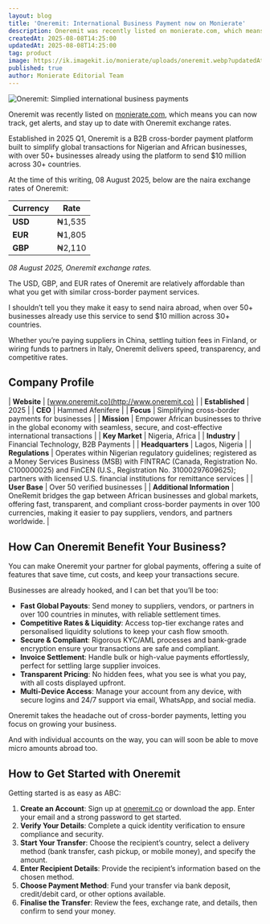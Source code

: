 ```yaml
---
layout: blog
title: 'Oneremit: International Business Payment now on Monierate'
description: Oneremit was recently listed on monierate.com, which means you can now track, get alerts, and stay up to date with Oneremit exchange rates. Launched in 2025, Oneremit is a B2B cross-border payment platform built to simplify global transactions for Nigerian and African businesses, with over 50+ businesses already using the platform to send $10 million across 30+ countries.
createdAt: 2025-08-08T14:25:00
updatedAt: 2025-08-08T14:25:00
tag: product
image: https://ik.imagekit.io/monierate/uploads/oneremit.webp?updatedAt=1754657309509
published: true
author: Monierate Editorial Team
---
```

![Oneremit: Simplied international business payments](https://ik.imagekit.io/monierate/uploads/oneremit.webp?updatedAt=1754657309509)

Oneremit was recently listed on [monierate.com](http://monierate.com/), which means you can now track, get alerts, and stay up to date with Oneremit exchange rates.

Established in 2025 Q1, Oneremit is a B2B cross-border payment platform built to simplify global transactions for Nigerian and African businesses, with over 50+ businesses already using the platform to send $10 million across 30+ countries.

At the time of this writing, 08 August 2025, below are the naira exchange rates of Oneremit:

|    Currency     |    Rate    |
| ------- | ------ |
| **USD** | ₦1,535 |
| **EUR** | ₦1,805 |
| **GBP** | ₦2,110 |

_08 August 2025, Oneremit exchange rates._

The USD, GBP, and EUR rates of Oneremit are relatively affordable than what you get with similar cross-border payment services.

I shouldn’t tell you they make it easy to send naira abroad, when over 50+ businesses already use this service to send $10 million across 30+ countries.

Whether you’re paying suppliers in China, settling tuition fees in Finland, or wiring funds to partners in Italy, Oneremit delivers speed, transparency, and competitive rates.

## **Company Profile**

| **Website** | [www.oneremit.co](http://www.oneremit.co) |
| **Established** | 2025 |
| **CEO** | Hammed Afenifere |
| **Focus** | Simplifying cross-border payments for businesses |
| **Mission** | Empower African businesses to thrive in the global economy with seamless, secure, and cost-effective international transactions |
| **Key Market** | Nigeria, Africa |
| **Industry** | Financial Technology, B2B Payments |
| **Headquarters** | Lagos, Nigeria |
| **Regulations** | Operates within Nigerian regulatory guidelines; registered as a Money Services Business (MSB) with FINTRAC (Canada, Registration No. C100000025) and FinCEN (U.S., Registration No. 31000297609625); partners with licensed U.S. financial institutions for remittance services |
| **User Base** | Over 50 verified businesses |
| **Additional Information** | OneRemit bridges the gap between African businesses and global markets, offering fast, transparent, and compliant cross-border payments in over 100 currencies, making it easier to pay suppliers, vendors, and partners worldwide. |

## How Can Oneremit Benefit Your Business?

You can make Oneremit your partner for global payments, offering a suite of features that save time, cut costs, and keep your transactions secure. 

Businesses are already hooked, and I can bet that you’ll be too:

- **Fast Global Payouts**: Send money to suppliers, vendors, or partners in over 100 countries in minutes, with reliable settlement times.
- **Competitive Rates & Liquidity**: Access top-tier exchange rates and personalised liquidity solutions to keep your cash flow smooth.
- **Secure & Compliant**: Rigorous KYC/AML processes and bank-grade encryption ensure your transactions are safe and compliant.
- **Invoice Settlement**: Handle bulk or high-value payments effortlessly, perfect for settling large supplier invoices.
- **Transparent Pricing**: No hidden fees, what you see is what you pay, with all costs displayed upfront.
- **Multi-Device Access**: Manage your account from any device, with secure logins and 24/7 support via email, WhatsApp, and social media.

Oneremit takes the headache out of cross-border payments, letting you focus on growing your business. 

And with individual accounts on the way, you can will soon be able to move micro amounts abroad too.

## How to Get Started with Oneremit

Getting started is as easy as ABC:

1. **Create an Account**: Sign up at [oneremit.co](https://app.oneremit.co/signup) or download the app. Enter your email and a strong password to get started.
2. **Verify Your Details**: Complete a quick identity verification to ensure compliance and security.
3. **Start Your Transfer**: Choose the recipient’s country, select a delivery method (bank transfer, cash pickup, or mobile money), and specify the amount.
4. **Enter Recipient Details**: Provide the recipient’s information based on the chosen method.
5. **Choose Payment Method**: Fund your transfer via bank deposit, credit/debit card, or other options available.
6. **Finalise the Transfer**: Review the fees, exchange rate, and details, then confirm to send your money.
